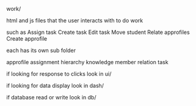 work/

html and js files that the user interacts with to do work

such as
Assign task
Create task
Edit task
Move student
Relate approfiles
Create approfile

each has its own sub folder

approfile
assignment
hierarchy
knowledge
member
relation
task

if looking for response to clicks look in ui/

if looking for data display look in dash/

if database read or write look in db/